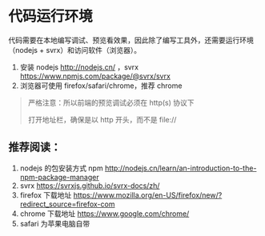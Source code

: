 # 代码运行环境

代码需要在本地编写调试、预览看效果，因此除了编写工具外，还需要运行环境（nodejs + svrx）和访问软件（浏览器）。

1. 安装 nodejs http://nodejs.cn/  ，svrx https://www.npmjs.com/package/@svrx/svrx
1. 浏览器可使用 firefox/safari/chrome，推荐 chrome



>   严格注意：所以前端的预览调试必须在 http(s) 协议下
>
>   打开地址栏，确保是以 http 开头，而不是 file://



## 推荐阅读：

1. nodejs 的包安装方式 npm http://nodejs.cn/learn/an-introduction-to-the-npm-package-manager
1. svrx https://svrxjs.github.io/svrx-docs/zh/
1. firefox 下载地址 https://www.mozilla.org/en-US/firefox/new/?redirect_source=firefox-com
1. chrome 下载地址 https://www.google.com/chrome/
1. safari 为苹果电脑自带